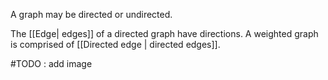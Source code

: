 A graph  may be directed or undirected.

The [[Edge| edges]] of a directed graph have directions.
A weighted graph is comprised of [[Directed edge | directed edges]].

#TODO : add image